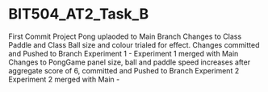 # BIT504_AT2_Task_B
First Commit Project Pong uplaoded to Main Branch
Changes to Class Paddle and Class Ball size and colour trialed for effect.  Changes committed and Pushed to Branch Experiment 1 - 
Experiment 1 merged with Main
Changes to PongGame panel size, ball and paddle speed increases after aggregate score of 6, committed and Pushed to Branch Experiment 2
Experiment 2 merged with Main - 
